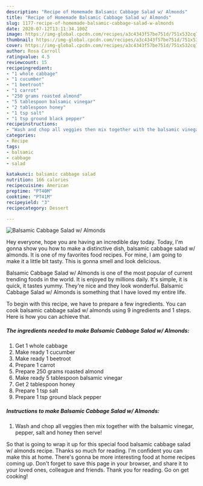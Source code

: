 ```yaml
---
description: "Recipe of Homemade Balsamic Cabbage Salad w/ Almonds"
title: "Recipe of Homemade Balsamic Cabbage Salad w/ Almonds"
slug: 1177-recipe-of-homemade-balsamic-cabbage-salad-w-almonds
date: 2020-07-12T13:11:34.100Z
image: https://img-global.cpcdn.com/recipes/a3c4343f57be751d/751x532cq70/balsamic-cabbage-salad-w-almonds-recipe-main-photo.jpg
thumbnail: https://img-global.cpcdn.com/recipes/a3c4343f57be751d/751x532cq70/balsamic-cabbage-salad-w-almonds-recipe-main-photo.jpg
cover: https://img-global.cpcdn.com/recipes/a3c4343f57be751d/751x532cq70/balsamic-cabbage-salad-w-almonds-recipe-main-photo.jpg
author: Rosa Carroll
ratingvalue: 4.5
reviewcount: 15
recipeingredient:
- "1 whole cabbage"
- "1 cucumber"
- "1 beetroot"
- "1 carrot"
- "250 grams roasted almond"
- "5 tablespoon balsamic vinegar"
- "2 tablespoon honey"
- "1 tsp salt"
- "1 tsp ground black pepper"
recipeinstructions:
- "Wash and chop all veggies then mix together with the balsamic vinegar, pepper, salt and honey then serve!"
categories:
- Recipe
tags:
- balsamic
- cabbage
- salad

katakunci: balsamic cabbage salad 
nutrition: 166 calories
recipecuisine: American
preptime: "PT40M"
cooktime: "PT41M"
recipeyield: "3"
recipecategory: Dessert

---
```



![Balsamic Cabbage Salad w/ Almonds](https://img-global.cpcdn.com/recipes/a3c4343f57be751d/751x532cq70/balsamic-cabbage-salad-w-almonds-recipe-main-photo.jpg)

Hey everyone, hope you are having an incredible day today. Today, I'm gonna show you how to make a distinctive dish, balsamic cabbage salad w/ almonds. It is one of my favorites food recipes. For mine, I am going to make it a little bit tasty. This is gonna smell and look delicious.



Balsamic Cabbage Salad w/ Almonds is one of the most popular of current trending foods in the world. It is enjoyed by millions daily. It's simple, it is quick, it tastes yummy. They're nice and they look wonderful. Balsamic Cabbage Salad w/ Almonds is something that I have loved my entire life.


To begin with this recipe, we have to prepare a few ingredients. You can cook balsamic cabbage salad w/ almonds using 9 ingredients and 1 steps. Here is how you can achieve that.

<!--inarticleads1-->

##### The ingredients needed to make Balsamic Cabbage Salad w/ Almonds:

1. Get 1 whole cabbage
1. Make ready 1 cucumber
1. Make ready 1 beetroot
1. Prepare 1 carrot
1. Prepare 250 grams roasted almond
1. Make ready 5 tablespoon balsamic vinegar
1. Get 2 tablespoon honey
1. Prepare 1 tsp salt
1. Prepare 1 tsp ground black pepper




<!--inarticleads2-->

##### Instructions to make Balsamic Cabbage Salad w/ Almonds:

1. Wash and chop all veggies then mix together with the balsamic vinegar, pepper, salt and honey then serve!




So that is going to wrap it up for this special food balsamic cabbage salad w/ almonds recipe. Thanks so much for reading. I'm confident you can make this at home. There's gonna be more interesting food at home recipes coming up. Don't forget to save this page in your browser, and share it to your loved ones, colleague and friends. Thank you for reading. Go on get cooking!
